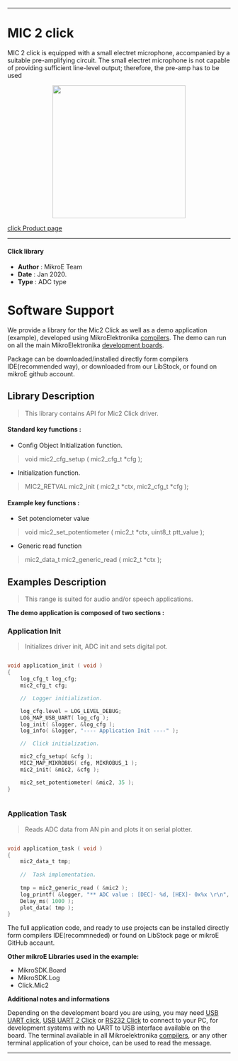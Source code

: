 
---
# MIC 2 click

MIC 2 click is equipped with a small electret microphone, accompanied by a suitable pre-amplifying circuit. The small electret microphone is not capable of providing sufficient line-level output; therefore, the pre-amp has to be used

<p align="center">
  <img src="https://download.mikroe.com/images/click_for_ide/mic2_click.png" height=300px>
</p>

[click Product page](<https://www.mikroe.com/mic-2-click>)

---


#### Click library 

- **Author**        : MikroE Team
- **Date**          : Jan 2020.
- **Type**          : ADC type


# Software Support

We provide a library for the Mic2 Click 
as well as a demo application (example), developed using MikroElektronika 
[compilers](https://shop.mikroe.com/compilers). 
The demo can run on all the main MikroElektronika [development boards](https://shop.mikroe.com/development-boards).

Package can be downloaded/installed directly form compilers IDE(recommended way), or downloaded from our LibStock, or found on mikroE github account. 

## Library Description

> This library contains API for Mic2 Click driver.

#### Standard key functions :

- Config Object Initialization function.
> void mic2_cfg_setup ( mic2_cfg_t *cfg ); 
 
- Initialization function.
> MIC2_RETVAL mic2_init ( mic2_t *ctx, mic2_cfg_t *cfg );



#### Example key functions :

- Set potenciometer value
> void mic2_set_potentiometer ( mic2_t *ctx, uint8_t ptt_value );
 
- Generic read function
> mic2_data_t mic2_generic_read ( mic2_t *ctx );


## Examples Description

> This range is  suited for audio and/or speech applications. 

**The demo application is composed of two sections :**

### Application Init 

> Initializes driver init, ADC init and sets digital pot.

```c

void application_init ( void )
{
    log_cfg_t log_cfg;
    mic2_cfg_t cfg;

    //  Logger initialization.

    log_cfg.level = LOG_LEVEL_DEBUG;
    LOG_MAP_USB_UART( log_cfg );
    log_init( &logger, &log_cfg );
    log_info( &logger, "---- Application Init ----" );

    //  Click initialization.

    mic2_cfg_setup( &cfg );
    MIC2_MAP_MIKROBUS( cfg, MIKROBUS_1 );
    mic2_init( &mic2, &cfg );

    mic2_set_potentiometer( &mic2, 35 );
}
  
```

### Application Task

> Reads ADC data from AN pin and plots it on serial plotter.

```c

void application_task ( void )
{
    mic2_data_t tmp;
    
    //  Task implementation.
    
    tmp = mic2_generic_read ( &mic2 );
    log_printf( &logger, "** ADC value : [DEC]- %d, [HEX]- 0x%x \r\n", tmp, tmp );
    Delay_ms( 1000 );
    plot_data( tmp );
}  

```

 

The full application code, and ready to use projects can be  installed directly form compilers IDE(recommneded) or found on LibStock page or mikroE GitHub accaunt.

**Other mikroE Libraries used in the example:** 

- MikroSDK.Board
- MikroSDK.Log
- Click.Mic2

**Additional notes and informations**

Depending on the development board you are using, you may need 
[USB UART click](https://shop.mikroe.com/usb-uart-click), 
[USB UART 2 Click](https://shop.mikroe.com/usb-uart-2-click) or 
[RS232 Click](https://shop.mikroe.com/rs232-click) to connect to your PC, for 
development systems with no UART to USB interface available on the board. The 
terminal available in all Mikroelektronika 
[compilers](https://shop.mikroe.com/compilers), or any other terminal application 
of your choice, can be used to read the message.



---
